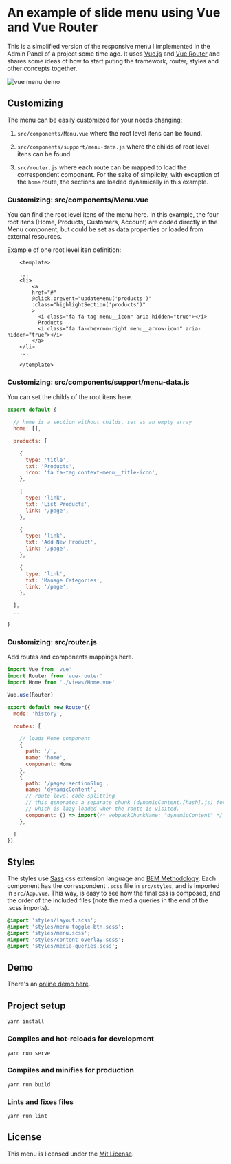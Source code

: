 # An example of slide menu using Vue and Vue Router

This is a simplified version of the responsive menu I implemented in the Admin Panel of a project some time ago. It uses [Vue.js](https://vuejs.org/) and [Vue Router](https://router.vuejs.org/) and shares some ideas of how to start puting the framework, router, styles and other concepts together.

![vue menu demo](https://github.com/daniel-cintra/vue-menu/blob/master/demo-screencast/menu-vue.gif)

## Customizing

The menu can be easily customized for your needs changing:

1. `src/components/Menu.vue` where the root level itens can be found.

2. `src/components/support/menu-data.js` where the childs of root level itens can be found.

3. `src/router.js` where each route can be mapped to load the correspondent component. For the sake of simplicity, with exception of the `home` route, the sections are loaded dynamically in this example.

### Customizing: src/components/Menu.vue

You can find the root level itens of the menu here. In this example, the four root itens (Home, Products, Customers, Account) are coded directly in the Menu component, but could be set as data properties or loaded from external resources.

Example of one root level iten definition:

```vue
    <template>

    ...
    <li>
        <a
        href="#"
        @click.prevent="updateMenu('products')"
        :class="highlightSection('products')"
        >
          <i class="fa fa-tag menu__icon" aria-hidden="true"></i>
          Products
          <i class="fa fa-chevron-right menu__arrow-icon" aria-hidden="true"></i>
        </a>
    </li>
    ...

    </template>
```

### Customizing: src/components/support/menu-data.js

You can set the childs of the root itens here.

```javascript
export default {

  // home is a section without childs, set as an empty array
  home: [],

  products: [

    {
      type: 'title',
      txt: 'Products',
      icon: 'fa fa-tag context-menu__title-icon',
    },

    {
      type: 'link',
      txt: 'List Products',
      link: '/page',
    },

    {
      type: 'link',
      txt: 'Add New Product',
      link: '/page',
    },

    {
      type: 'link',
      txt: 'Manage Categories',
      link: '/page',
    },

  ],
  ...

}
```

### Customizing: src/router.js

Add routes and components mappings here.

```javascript
import Vue from 'vue'
import Router from 'vue-router'
import Home from './views/Home.vue'

Vue.use(Router)

export default new Router({
  mode: 'history',

  routes: [

    // loads Home component
    {
      path: '/',
      name: 'home',
      component: Home
    },
    {
      path: '/page/:sectionSlug',
      name: 'dynamicContent',
      // route level code-splitting
      // this generates a separate chunk (dynamicContent.[hash].js) for this route
      // which is lazy-loaded when the route is visited.
      component: () => import(/* webpackChunkName: "dynamicContent" */ './views/DynamicContent.vue')
    },

  ]
})
```

## Styles

The styles use [Sass](http://sass-lang.com/) css extension language and [BEM Methodology](http://getbem.com/). Each component has the correspondent `.scss` file in `src/styles`, and is imported in `src/App.vue`. This way, is easy to see how the final css is composed, and the order of the included files (note the media queries in the end of the .scss imports).

```sass
@import 'styles/layout.scss';
@import 'styles/menu-toggle-btn.scss';
@import 'styles/menu.scss';
@import 'styles/content-overlay.scss';
@import 'styles/media-queries.scss';
```

## Demo
There's an [online demo here](https://vue-menu.danielcintra.site/).

## Project setup
```
yarn install
```

### Compiles and hot-reloads for development
```
yarn run serve
```

### Compiles and minifies for production
```
yarn run build
```

### Lints and fixes files
```
yarn run lint
```

## License
This menu is licensed under the [Mit License](https://opensource.org/licenses/MIT).
